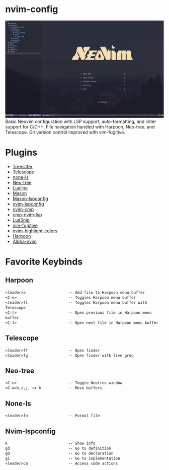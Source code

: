# nvim-config
![nvim](https://github.com/ElijahInamarga/nvim-config/blob/main/images/new_splashscreen.png)
Basic Neovim configuration with LSP support, auto-formatting, and linter support for C/C++. File navigation handled with Harpoon, Neo-tree, and Telescope. Git version control improved with vim-fugitive.

# Plugins

- [Treesitter](https://github.com/nvim-treesitter/nvim-treesitter)
- [Telescope](https://github.com/nvim-telescope/telescope.nvim)
- [none-ls](https://github.com/nvimtools/none-ls.nvim)
- [Neo-tree](https://github.com/nvim-neo-tree/neo-tree.nvim)
- [Lualine](https://github.com/nvim-lualine/lualine.nvim)
- [Mason](https://github.com/mason-org/mason.nvim)
- [Mason-lspconfig](https://github.com/mason-org/mason-lspconfig.nvim)
- [nvim-lspconfig](https://github.com/neovim/nvim-lspconfig)
- [nvim-cmp](https://github.com/hrsh7th/nvim-cmp)
- [cmp-nvim-lsp](https://github.com/hrsh7th/cmp-nvim-lsp)
- [LuaSnip](https://github.com/L3MON4D3/LuaSnip)
- [vim-fugitive](https://github.com/tpope/vim-fugitive)
- [nvim-highlight-colors](https://github.com/brenoprata10/nvim-highlight-colors)
- [Harpoon](https://github.com/ThePrimeagen/harpoon)
- [Alpha-nvim](https://github.com/goolord/alpha-nvim)

# Favorite Keybinds

## Harpoon
```
<leader>a                   -- Add file to Harpoon menu buffer
<C-e>                       -- Toggles Harpoon menu buffer
<leader>fl                  -- Toggles Harpoon menu buffer with Telescope
<C-[>                       -- Open previous file in Harpoon menu buffer
<C-]>                       -- Open next file in Harpoon menu buffer
```

## Telescope
```
<leader>ff                  -- Open finder
<leader>fg                  -- Open finder with live grep
```

## Neo-tree
```
<C-n>                       -- Toggle Neotree window
<C-w>h,i,j, or k            -- Move buffers
```

## None-ls
```
<leader>fn                  -- Format file
```

## Nvim-lspconfig
```
K                           -- Show info
gd                          -- Go to definition
gD                          -- Go to declaration
gi                          -- Go to implementation
<leader>ca                  -- Access code actions
```
